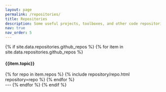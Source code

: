 ```yaml
---
layout: page
permalink: /repositories/
title: Repositories
description: Some useful projects, toolboxes, and other code repositories maintained by me or other researchers.
nav: true
nav_order: 5
---
```


<!-- ## GitHub users

{% if site.data.repositories.github_users %}
<div class="repositories d-flex flex-wrap flex-md-row flex-column justify-content-between align-items-center">
  {% for user in site.data.repositories.github_users %}
    {% include repository/repo_user.html username=user %}
  {% endfor %}
</div>
{% endif %} -->


<!-- ## GitHub Repositories

{% if site.data.repositories.github_repos %}
<div class="repositories d-flex flex-wrap flex-md-row flex-column justify-content-between align-items-center">
  {% for repo in site.data.repositories.github_repos %}
    {% include repository/repo.html repository=repo %}
  {% endfor %}
</div>
{% endif %} -->


{% if site.data.repositories.github_repos %}
{% for item in site.data.repositories.github_repos %}
#### {{item.topic}}
  <div class="repositories d-flex flex-wrap flex-md-row flex-column justify-content-between align-items-center">
    {% for repo in item.repos %}
      {% include repository/repo.html repository=repo %}
    {% endfor %}
  </div>
  ---
{% endfor %}
{% endif %}
